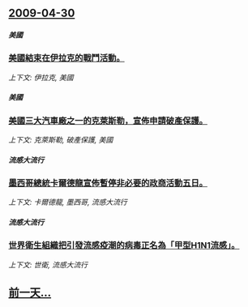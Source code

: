 ## [2009-04-30](/news/2009/04/30/index.md)

##### 美國
### [美國結束在伊拉克的戰鬥活動。](/news/2009/04/30/美國結束在伊拉克的戰鬥活動.md)
_上下文: 伊拉克, 美國_

##### 美國
### [美國三大汽車廠之一的克萊斯勒，宣佈申請破產保護。](/news/2009/04/30/美國三大汽車廠之一的克萊斯勒-宣佈申請破產保護.md)
_上下文: 克萊斯勒, 破產保護, 美國_

##### 流感大流行
### [墨西哥總統卡爾德龍宣佈暫停非必要的政商活動五日。](/news/2009/04/30/墨西哥總統卡爾德龍宣佈暫停非必要的政商活動五日.md)
_上下文: 卡爾德龍, 墨西哥, 流感大流行_

##### 流感大流行
### [世界衛生組織把引發流感疫潮的病毒正名為「甲型H1N1流感」。](/news/2009/04/30/世界衛生組織把引發流感疫潮的病毒正名為-甲型H1N1流感.md)
_上下文: 世衛, 流感大流行_

## [前一天...](/news/2009/04/29/index.md)


